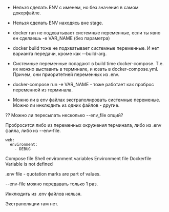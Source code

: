 * Нельзя сделать ENV с именем, но без значения в самом докерфайле.

* Нельзя сделать ENV находясь вне stage.
* docker run не подхватывает системные переменные, если ты явно ен сделаешь -e VAR_NAME (без параметра)
* docker build тоже не подхватывает системные переменные. И нет варианта передачи, кроме как --build-arg.

* Системные переменные попадают в build time docker-compose.
Т.е. их можно выставить в терминале, и юзать в docker-compose.yml.
Причем, они приоритетней переменных из .env.

* docker-compose run -e VAR_NAME - тоже работает как проброс переменной из терминала.

* Можно ли в env файлах экстраполировать системные переменые.
Можно ли инклюдить из одних файлов - другие.

?? Можно ли пересылать несколько --env_file опций?

Пробросится либо из переменных окружения терминала, либо из .env файла, либо из --env-file.
```
web:
  environment:
    - DEBUG
```

Compose file
Shell environment variables
Environment file
Dockerfile
Variable is not defined

.env file - quotation marks are part of values.

--env-file можно передавать только 1 раз.

Инклюдить из .env файлов нельзя.

Экстраполяции там нет.



